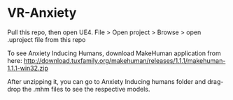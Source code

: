 # VR-Anxiety

Pull this repo, then open UE4. File > Open project > Browse > open .uproject file from this repo

To see Anxiety Inducing Humans, download MakeHuman application from here: http://download.tuxfamily.org/makehuman/releases/1.1.1/makehuman-1.1.1-win32.zip

After unzipping it, you can go to Anxiety Inducing humans folder and drag-drop the .mhm files to see the respective models.
